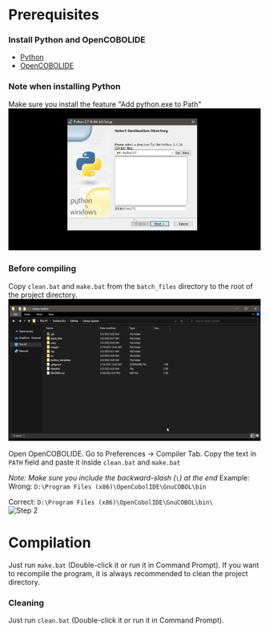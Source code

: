 # Prerequisites
  
### Install Python and OpenCOBOLIDE  
- [Python](https://www.python.org/downloads/release/python-2718/)  
- [OpenCOBOLIDE](https://launchpad.net/cobcide/+download)  
  
### Note when installing Python  
Make sure you install the feature "Add python.exe to Path"  
![Note when installing Python](https://github.com/jjsam07/Library-System/blob/main/images/note_when_installing_python.gif)
  
### Before compiling  
Copy `clean.bat` and `make.bat` from the `batch_files` directory to the root of the project directory.  
![Step 1](https://github.com/jjsam07/Library-System/blob/main/images/step1.gif)
  
Open OpenCOBOLIDE. Go to Preferences -> Compiler Tab. Copy the text in `PATH` field and paste it inside `clean.bat` and `make.bat`  
  
*Note: Make sure you include the backward-slash (`\`) at the end*
Example:  
Wrong: `D:\Program Files (x86)\OpenCobolIDE\GnuCOBOL\bin`  
  
Correct: `D:\Program Files (x86)\OpenCobolIDE\GnuCOBOL\bin\`  
![Step 2](https://github.com/jjsam07/Library-System/blob/main/images/step2.gif)
  
# Compilation
Just run `make.bat` (Double-click it or run it in Command Prompt).
If you want to recompile the program, it is always recommended to clean the project directory.

### Cleaning
Just run `clean.bat` (Double-click it or run it in Command Prompt).